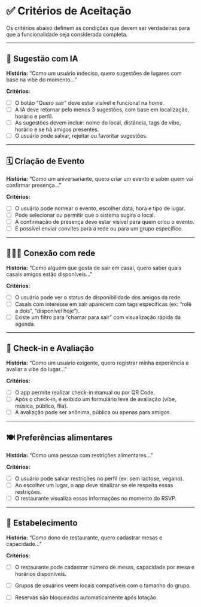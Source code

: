 # ✅ Critérios de Aceitação

Os critérios abaixo definem as condições que devem ser verdadeiras para que a funcionalidade seja considerada completa.

---

## 🎯 Sugestão com IA

**História:** “Como um usuário indeciso, quero sugestões de lugares com base na vibe do momento...”

**Critérios:**
- [ ] O botão “Quero sair” deve estar visível e funcional na home.
- [ ] A IA deve retornar pelo menos 3 sugestões, com base em localização, horário e perfil.
- [ ] As sugestões devem incluir: nome do local, distância, tags de vibe, horário e se há amigos presentes.
- [ ] O usuário pode salvar, rejeitar ou favoritar sugestões.

---

## 🗓️ Criação de Evento

**História:** “Como um aniversariante, quero criar um evento e saber quem vai confirmar presença...”

**Critérios:**
- [ ] O usuário pode nomear o evento, escolher data, hora e tipo de lugar.
- [ ] Pode selecionar ou permitir que o sistema sugira o local.
- [ ] A confirmação de presença deve estar visível para quem criou o evento.
- [ ] É possível enviar convites para a rede ou para um grupo específico.

---

## 🧑‍🤝‍🧑 Conexão com rede

**História:** “Como alguém que gosta de sair em casal, quero saber quais casais amigos estão disponíveis...”

**Critérios:**
- [ ] O usuário pode ver o status de disponibilidade dos amigos da rede.
- [ ] Casais com interesse em sair aparecem com tags específicas (ex: “rolê a dois”, “disponível hoje”).
- [ ] Existe um filtro para “chamar para sair” com visualização rápida da agenda.

---

## 📍 Check-in e Avaliação

**História:** “Como um usuário exigente, quero registrar minha experiência e avaliar a vibe do lugar...”

**Critérios:**
- [ ] O app permite realizar check-in manual ou por QR Code.
- [ ] Após o check-in, é exibido um formulário leve de avaliação (vibe, música, público, fila).
- [ ] A avaliação pode ser anônima, pública ou apenas para amigos.

---

## 🍽️ Preferências alimentares

**História:** “Como uma pessoa com restrições alimentares...”

**Critérios:**
- [ ] O usuário pode salvar restrições no perfil (ex: sem lactose, vegano).
- [ ] Ao escolher um lugar, o app deve sinalizar se ele respeita essas restrições.
- [ ] O restaurante visualiza essas informações no momento do RSVP.

---

## 🧾 Estabelecimento

**História:** “Como dono de restaurante, quero cadastrar mesas e capacidade...”

**Critérios:**
- [ ] O restaurante pode cadastrar número de mesas, capacidade por mesa e horários disponíveis.
- [ ] Grupos de usuários veem locais compatíveis com o tamanho do grupo.
- [ ] Reservas são bloqueadas automaticamente após lotação.

